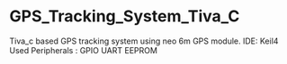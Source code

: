 # GPS_Tracking_System_Tiva_C
Tiva_c based GPS tracking system using neo 6m GPS module.
IDE: Keil4
Used Peripherals :
GPIO
UART
EEPROM
